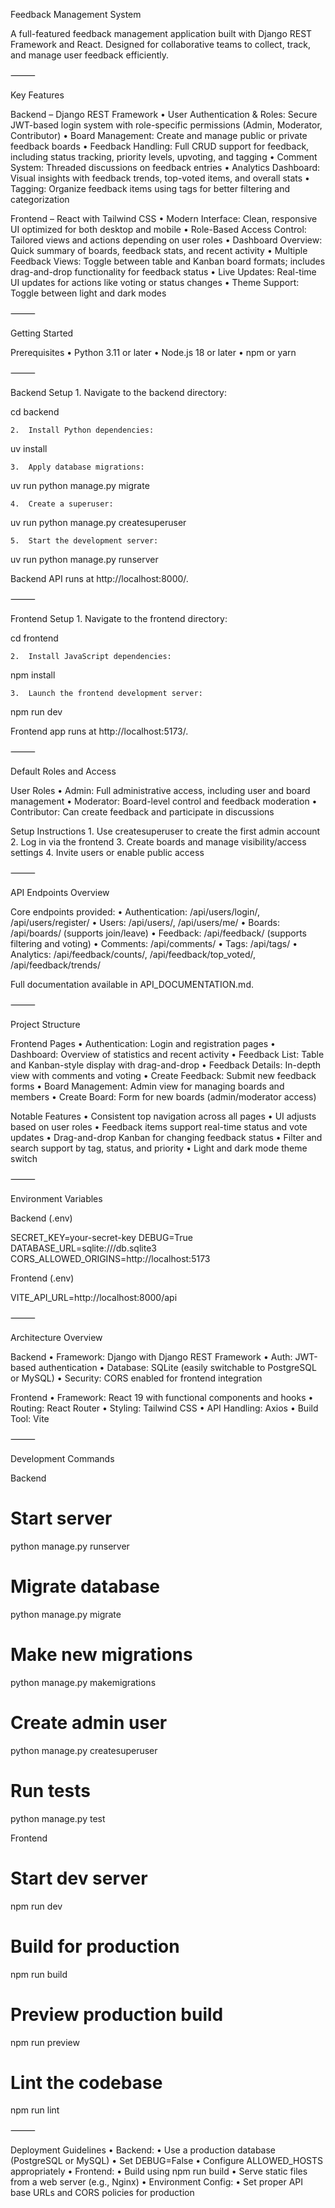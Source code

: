 Feedback Management System

A full-featured feedback management application built with Django REST Framework and React. Designed for collaborative teams to collect, track, and manage user feedback efficiently.

⸻

Key Features

Backend – Django REST Framework
	•	User Authentication & Roles: Secure JWT-based login system with role-specific permissions (Admin, Moderator, Contributor)
	•	Board Management: Create and manage public or private feedback boards
	•	Feedback Handling: Full CRUD support for feedback, including status tracking, priority levels, upvoting, and tagging
	•	Comment System: Threaded discussions on feedback entries
	•	Analytics Dashboard: Visual insights with feedback trends, top-voted items, and overall stats
	•	Tagging: Organize feedback items using tags for better filtering and categorization

Frontend – React with Tailwind CSS
	•	Modern Interface: Clean, responsive UI optimized for both desktop and mobile
	•	Role-Based Access Control: Tailored views and actions depending on user roles
	•	Dashboard Overview: Quick summary of boards, feedback stats, and recent activity
	•	Multiple Feedback Views: Toggle between table and Kanban board formats; includes drag-and-drop functionality for feedback status
	•	Live Updates: Real-time UI updates for actions like voting or status changes
	•	Theme Support: Toggle between light and dark modes

⸻

Getting Started

Prerequisites
	•	Python 3.11 or later
	•	Node.js 18 or later
	•	npm or yarn

⸻

Backend Setup
	1.	Navigate to the backend directory:

cd backend


	2.	Install Python dependencies:

uv install


	3.	Apply database migrations:

uv run python manage.py migrate


	4.	Create a superuser:

uv run python manage.py createsuperuser


	5.	Start the development server:

uv run python manage.py runserver



Backend API runs at http://localhost:8000/.

⸻

Frontend Setup
	1.	Navigate to the frontend directory:

cd frontend


	2.	Install JavaScript dependencies:

npm install


	3.	Launch the frontend development server:

npm run dev



Frontend app runs at http://localhost:5173/.

⸻

Default Roles and Access

User Roles
	•	Admin: Full administrative access, including user and board management
	•	Moderator: Board-level control and feedback moderation
	•	Contributor: Can create feedback and participate in discussions

Setup Instructions
	1.	Use createsuperuser to create the first admin account
	2.	Log in via the frontend
	3.	Create boards and manage visibility/access settings
	4.	Invite users or enable public access

⸻

API Endpoints Overview

Core endpoints provided:
	•	Authentication:
/api/users/login/, /api/users/register/
	•	Users:
/api/users/, /api/users/me/
	•	Boards:
/api/boards/ (supports join/leave)
	•	Feedback:
/api/feedback/ (supports filtering and voting)
	•	Comments:
/api/comments/
	•	Tags:
/api/tags/
	•	Analytics:
/api/feedback/counts/, /api/feedback/top_voted/, /api/feedback/trends/

Full documentation available in API_DOCUMENTATION.md.

⸻

Project Structure

Frontend Pages
	•	Authentication: Login and registration pages
	•	Dashboard: Overview of statistics and recent activity
	•	Feedback List: Table and Kanban-style display with drag-and-drop
	•	Feedback Details: In-depth view with comments and voting
	•	Create Feedback: Submit new feedback forms
	•	Board Management: Admin view for managing boards and members
	•	Create Board: Form for new boards (admin/moderator access)

Notable Features
	•	Consistent top navigation across all pages
	•	UI adjusts based on user roles
	•	Feedback items support real-time status and vote updates
	•	Drag-and-drop Kanban for changing feedback status
	•	Filter and search support by tag, status, and priority
	•	Light and dark mode theme switch

⸻

Environment Variables

Backend (.env)

SECRET_KEY=your-secret-key
DEBUG=True
DATABASE_URL=sqlite:///db.sqlite3
CORS_ALLOWED_ORIGINS=http://localhost:5173

Frontend (.env)

VITE_API_URL=http://localhost:8000/api


⸻

Architecture Overview

Backend
	•	Framework: Django with Django REST Framework
	•	Auth: JWT-based authentication
	•	Database: SQLite (easily switchable to PostgreSQL or MySQL)
	•	Security: CORS enabled for frontend integration

Frontend
	•	Framework: React 19 with functional components and hooks
	•	Routing: React Router
	•	Styling: Tailwind CSS
	•	API Handling: Axios
	•	Build Tool: Vite

⸻

Development Commands

Backend

# Start server
python manage.py runserver

# Migrate database
python manage.py migrate

# Make new migrations
python manage.py makemigrations

# Create admin user
python manage.py createsuperuser

# Run tests
python manage.py test

Frontend

# Start dev server
npm run dev

# Build for production
npm run build

# Preview production build
npm run preview

# Lint the codebase
npm run lint


⸻

Deployment Guidelines
	•	Backend:
	•	Use a production database (PostgreSQL or MySQL)
	•	Set DEBUG=False
	•	Configure ALLOWED_HOSTS appropriately
	•	Frontend:
	•	Build using npm run build
	•	Serve static files from a web server (e.g., Nginx)
	•	Environment Config:
	•	Set proper API base URLs and CORS policies for production
